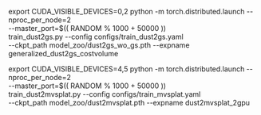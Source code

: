 export CUDA_VISIBLE_DEVICES=0,2
python -m torch.distributed.launch --nproc_per_node=2 \
       --master_port=$(( RANDOM % 1000 + 50000 )) \
       train_dust2gs.py --config configs/train_dust2gs.yaml \
       --ckpt_path model_zoo/dust2gs_wo_gs.pth --expname generalized_dust2gs_costvolume



export CUDA_VISIBLE_DEVICES=4,5
python -m torch.distributed.launch --nproc_per_node=2 \
       --master_port=$(( RANDOM % 1000 + 50000 )) \
       train_dust2mvsplat.py --config configs/train_mvsplat.yaml \
       --ckpt_path model_zoo/dust2mvsplat.pth --expname dust2mvsplat_2gpu